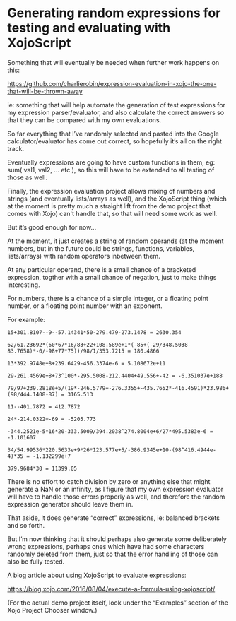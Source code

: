 # Generating random expressions for testing and evaluating with XojoScript
 
Something that will eventually be needed when further work happens on this:

https://github.com/charlierobin/expression-evaluation-in-xojo-the-one-that-will-be-thrown-away

ie: something that will help automate the generation of test expressions for my expression parser/evaluator, and also calculate the correct answers so that they can be compared with my own evaluations.

So far everything that I’ve randomly selected and pasted into the Google calculator/evaluator has come out correct, so hopefully it’s all on the right track.

Eventually expressions are going to have custom functions in them, eg: sum( val1, val2, ... etc ), so this will have to be extended to all testing of those as well.

Finally, the expression evaluation project allows mixing of numbers and strings (and eventually lists/arrays as well), and the XojoScript thing (which at the moment is pretty much a straight lift from the demo project that comes with Xojo) can't handle that, so that will need some work as well.

But it’s good enough for now...

At the moment, it just creates a string of random operands (at the moment numbers, but in the future could be strings, functions, variables, lists/arrays) with random operators inbetween them.

At any particular operand, there is a small chance of a bracketed expression, togther with a small chance of negation, just to make things interesting.

For numbers, there is a chance of a simple integer, or a floating point number, or a floating point number with an exponent.

For example:

```
15+301.8107--9--57.14341*50-279.479-273.1478 = 2630.354

62/61.23692*(60*67*16/83+22+108.589e+1*(-85+(-29/348.5038-83.7658)*-0/-98+77*75))/98/1/353.7215 = 180.4866

13*392.9748e+8+239.6429-456.3374e-6 = 5.108672e+11

29-261.4569e+8+73^100*-295.5008-212.4404+49.556+-42 = -6.351037e+188

79/97+239.2818e+5/(19*-246.5779+-276.3355+-435.7652*-416.4591)*23.986+(98/444.1408-87) = 3165.513

11--401.7872 = 412.7872

24*-214.0322+-69 = -5205.773

-344.2521e-5*16*20-333.5009/394.2038^274.8004e+6/27*495.5383e-6 = -1.101607

34/54.99536*220.5633e+9*26*123.577e+5/-386.9345e+10-(98^416.4944e-4)*35 = -1.132299e+7

379.9684*30 = 11399.05
```

There is no effort to catch division by zero or anything else that might generate a NaN or an infinity, as I figure that my own expression evaluator will have to handle those errors properly as well, and therefore the random expression generator should leave them in.

That aside, it does generate “correct” expressions, ie: balanced brackets and so forth.

But I’m now thinking that it should perhaps also generate some deliberately wrong expressions, perhaps ones which have had some characters randomly deleted from them, just so that the error handling of those can also be fully tested.

A blog article about using XojoScript to evaluate expressions:

https://blog.xojo.com/2016/08/04/execute-a-formula-using-xojoscript/

(For the actual demo project itself, look under the “Examples” section of the Xojo Project Chooser window.)
